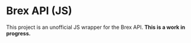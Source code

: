 # Brex API (JS)

This project is an unofficial JS wrapper for the Brex API. **This is a work in progress.**
